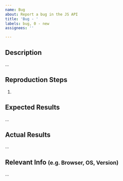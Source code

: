 ```yaml
---
name: Bug
about: Report a bug in the JS API
title: 'Bug - '
labels: bug, 0 - new
assignees: ''

---
```


## Description
...

## Reproduction Steps
1. 

## Expected Results
...

## Actual Results
...

## Relevant Info <small>(e.g. Browser, OS, Version)</small>
...